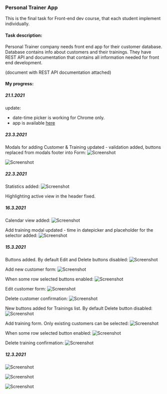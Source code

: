 ### Personal Trainer App

This is the final task for Front-end dev course, that each student implement individually.

#### Task description: 

Personal Trainer company needs front end app for their customer database. Database contains info about customers and their trainings. They have REST API and documentation that contains all information needed for front end development. 

(document with REST API documentation attached)

#### My progress: 

##### 21.1.2021 
update: 
* date-time picker is working for Chrome only. 
* app is available [here](https://react-personal-trainer-app.herokuapp.com/)


##### 23.3.2021

Modals for adding Customer & Training updated - validation added, buttons replaced from modals footer into Form: 
![Screenshot](screenshots/upd23.3/1.AddCustomerValidation23.3.png)

![Screenshot](screenshots/upd23.3/2.AddTrainingValidation23.3.png)

##### 22.3.2021

Statistics added:
![Screenshot](screenshots/upd22.3/1.StatisticsView22.3.png)

Highlighting active view in the header fixed.

##### 16.3.2021

Calendar view added:
![Screenshot](screenshots/upd16.3/1.Calendar16.3.png)

Add training modal updated - time in datepicker and placeholder for the selector added: 
![Screenshot](screenshots/upd16.3/2.AddTrainingTime16.3.png)

##### 15.3.2021

Buttons added. By default Edit and Delete buttons disabled:
![Screenshot](screenshots/upd15.3/1.CustomerListButtons15.3.png)

Add new customer form:
![Screenshot](screenshots/upd15.3/2.AddCustomer15.3.png)

When some row selected buttons enabled:
![Screenshot](screenshots/upd15.3/3.CustomerListButtonsEnabled15.3.png)

Edit customer form:
![Screenshot](screenshots/upd15.3/4.EditCustomer15.3.png)

Delete customer confirmation:
![Screenshot](screenshots/upd15.3/5.DeleteCustomer15.3.png)

New buttons added for Trainings list.  By default Delete button disabled:
![Screenshot](screenshots/upd15.3/6.TrainingsListButtons15.3.png)

Add training form. Only existing customers can be selected:
![Screenshot](screenshots/upd15.3/7.AddTraining15.3.png)

When some row selected button enabled:
![Screenshot](screenshots/upd15.3/8.TrainingsListButtonsEnabled15.3.png)

Delete training confirmation:
![Screenshot](screenshots/upd15.3/9.DeleteTraining15.3.png)

##### 12.3.2021

![Screenshot](./screenshots/1.customersList12.3.png)

![Screenshot](./screenshots/2.search12.3.png)

![Screenshot](./screenshots/3.trainingsList12.3.png)
